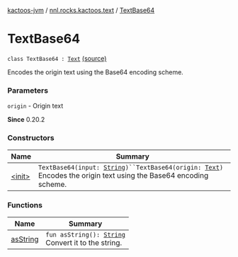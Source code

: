 [kactoos-jvm](../../index.md) / [nnl.rocks.kactoos.text](../index.md) / [TextBase64](./index.md)

# TextBase64

`class TextBase64 : `[`Text`](../../nnl.rocks.kactoos/-text/index.md) [(source)](https://github.com/neonailol/kactoos/blob/master/kactoos-jvm/src/main/kotlin/nnl/rocks/kactoos/text/TextBase64.kt#L17)

Encodes the origin text using the Base64 encoding scheme.

### Parameters

`origin` - Origin text

**Since**
0.20.2

### Constructors

| Name | Summary |
|---|---|
| [&lt;init&gt;](-init-.md) | `TextBase64(input: `[`String`](https://kotlinlang.org/api/latest/jvm/stdlib/kotlin/-string/index.html)`)``TextBase64(origin: `[`Text`](../../nnl.rocks.kactoos/-text/index.md)`)`<br>Encodes the origin text using the Base64 encoding scheme. |

### Functions

| Name | Summary |
|---|---|
| [asString](as-string.md) | `fun asString(): `[`String`](https://kotlinlang.org/api/latest/jvm/stdlib/kotlin/-string/index.html)<br>Convert it to the string. |
